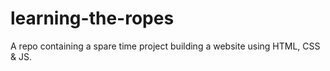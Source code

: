 # learning-the-ropes
A repo containing a spare time project building a website using HTML, CSS & JS.
